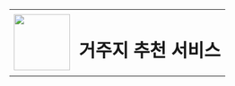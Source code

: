 <table style="border: 0; align: left;">
  <tr>
    <td style="border: 0;"><img src="https://github.com/user-attachments/assets/f521acdb-4507-4aee-8abd-ac88f80318bb" width="100" height="100"></td>
    <td style="border: 0;"><h1>거주지 추천 서비스</h1></td>
  </tr>
</table>

